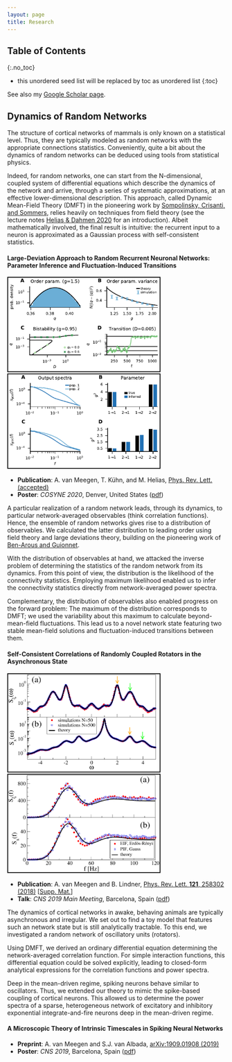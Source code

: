 ```yaml
---
layout: page
title: Research
---
```


## Table of Contents
{:.no_toc}
* this unordered seed list will be replaced by toc as unordered list
{:toc}

See also my [Google Scholar page](https://scholar.google.de/citations?user=2HpXCQ0AAAAJ).

## Dynamics of Random Networks

The structure of cortical networks of mammals is only known on a statistical level. Thus, they are typically modeled as random networks with the appropriate connections statistics. Conveniently, quite a bit about the dynamics of random networks can be deduced using tools from statistical physics.

Indeed, for random networks, one can start from the N-dimensional, coupled system of differential equations which describe the dynamics of the network and arrive, through a series of systematic approximations, at an effective lower-dimensional description. This approach, called Dynamic Mean-Field Theory (DMFT) in the pioneering work by [Sompolinsky, Crisanti, and Sommers](https://journals.aps.org/prl/abstract/10.1103/PhysRevLett.61.259), relies heavily on techniques from field theory (see the lecture notes [Helias & Dahmen 2020](https://www.springer.com/de/book/9783030464431) for an introduction). Albeit mathematically involved, the final result is intuitive: the recurrent input to a neuron is approximated as a Gaussian process with self-consistent statistics.

#### Large-Deviation Approach to Random Recurrent Neuronal Networks: Parameter Inference and Fluctuation-Induced Transitions

<img src="png/PRL21_Fig2.png" alt="connectivity inference" width="350" border="2px solid #555"/>
<img src="png/PRL21_Fig3.png" alt="fluctuations" width="350" border="2px solid #555"/>

* **Publication**: A. van Meegen, T. Kühn, and M. Helias, [Phys. Rev. Lett. (accepted)](https://journals.aps.org/prl/accepted/eb07aYdeJda1ae6307ad82a19f2fd3cadd1200467)
* **Poster**: *COSYNE 2020*, Denver, United States ([pdf](pdf/COSYNE20_pathdeviation.pdf))

A particular realization of a random network leads, through its dynamics, to particular network-averaged observables (think correlation functions). Hence, the ensemble of random networks gives rise to a distribution of observables. We calculated the latter distribution to leading order using field theory and large deviations theory, building on the pioneering work of [Ben-Arous and Guionnet](https://link.springer.com/article/10.1007/BF01198846).

With the distribution of observables at hand, we attacked the inverse problem of determining the statistics of the random network from its dynamics. From this point of view, the distribution is the likelihood of the connectivity statistics. Employing maximum likelihood enabled us to infer the connectivity statistics directly from network-averaged power spectra.

Complementary, the distribution of observables also enabled progress on the forward problem: The maximum of the distribution corresponds to DMFT;  we used the variability about this maximum to calculate beyond-mean-field fluctuations. This lead us to a novel network state featuring two stable mean-field solutions and fluctuation-induced transitions between them.

#### Self-Consistent Correlations of Randomly Coupled Rotators in the Asynchronous State

<img src="png/PRL18_Fig2.png" alt="rotator spectra" width="350" border="2px solid #555"/>
<img src="png/PRL18_Fig4.png" alt="spiking spectra" width="350" border="2px solid #555"/>

* **Publication**: A. van Meegen and B. Lindner, [Phys. Rev. Lett. **121**, 258302 (2018)](https://journals.aps.org/prl/abstract/10.1103/PhysRevLett.121.258302) [[Supp. Mat.](https://journals.aps.org/prl/supplemental/10.1103/PhysRevLett.121.258302/vanmeegen_lindner_2018_suppmat.pdf)]
* **Talk**: *CNS 2019 Main Meeting*, Barcelona, Spain ([pdf](pdf/CNS19_rotators.pdf))

The dynamics of cortical networks in awake, behaving animals are typically asynchronous and irregular. We set out to find a toy model that features such an network state but is still analytically tractable. To this end, we investigated a random network of oscillatory units (rotators).

Using DMFT, we derived an ordinary differential equation determining the network-averaged correlation function. For simple interaction functions, this differential equation could be solved explicitly, leading to closed-form analytical expressions for the correlation functions and power spectra.

Deep in the mean-driven regime, spiking neurons behave similar to oscillators. Thus, we extended our theory to mimic the spike-based coupling of cortical neurons. This allowed us to determine the power spectra of a sparse, heterogeneous network of excitatory and inhibitory exponential integrate-and-fire neurons deep in the mean-driven regime.

#### A Microscopic Theory of Intrinsic Timescales in Spiking Neural Networks

* **Preprint**: A. van Meegen and S.J. van Albada, [arXiv:1909.01908 (2019)](https://arxiv.org/abs/1909.01908)
* **Poster**: *CNS 2019*, Barcelona, Spain ([pdf](pdf/CNS19_timescales.pdf))

<!-- ## Large-Scale Simulations -->
